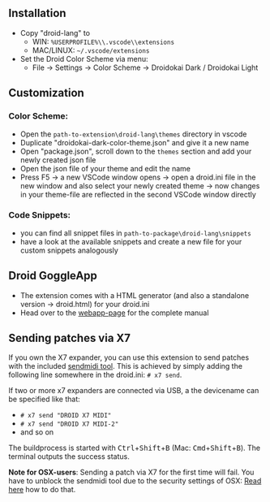## Installation

- Copy "droid-lang" to 
	- WIN: `%USERPROFILE%\\.vscode\\extensions`
	- MAC/LINUX: `~/.vscode/extensions`
- Set the Droid Color Scheme via menu:
	- File -> Settings -> Color Scheme -> Droidokai Dark / Droidokai Light

## Customization

### Color Scheme:

- Open the `path-to-extension\droid-lang\themes` directory in vscode
- Duplicate "droidokai-dark-color-theme.json" and give it a new name
- Open "package.json", scroll down to the `themes` section and add your newly created json file
- Open the json file of your theme and edit the name
- Press F5 -> a new VSCode window opens 
	-> open a droid.ini file in the new window and also select your newly created theme
	-> now changes in your theme-file are reflected in the second VSCode window directly

### Code Snippets:

- you can find all snippet files in `path-to-package\droid-lang\snippets`
- have a look at the available snippets and create a new file for your custom snippets analogously

## Droid GoggleApp

- The extension comes with a HTML generator (and also a standalone version -> droid.html) for your droid.ini
- Head over to the [webapp-page](https://github.com/letmp/droid-pack/tree/main/webapp) for the complete manual

## Sending patches via X7

If you own the X7 expander, you can use this extension to send patches with the included [sendmidi tool](https://github.com/gbevin/SendMIDI).
This is achieved by simply adding the following line somewhere in the droid.ini: ```# x7 send```.

If two or more x7 expanders are connected via USB, a the devicename can be specified like that:
- ```# x7 send "DROID X7 MIDI"```
- ```# x7 send "DROID X7 MIDI-2"```
- and so on

The buildprocess is started with <kbd>Ctrl</kbd>+<kbd>Shift</kbd>+<kbd>B</kbd> (Mac: <kbd>Cmd</kbd>+<kbd>Shift</kbd>+<kbd>B</kbd>).
The terminal outputs the success status.

**Note for OSX-users**: Sending a patch via X7 for the first time will fail. You have to unblock the sendmidi tool due to the security settings of OSX: [Read here](https://support.apple.com/en-us/HT202491) how to do that.
